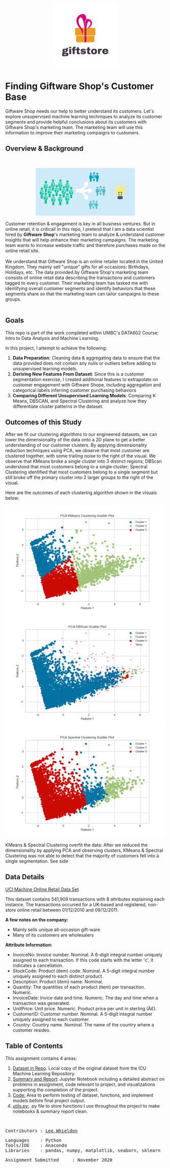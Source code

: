 <p align="center">
<img src="https://github.com/Lwhieldon/OnlineRetailCustomerSegmentation/blob/main/images/giftstore%20logo.png?raw=true" width="200" height="200" />
</p>

# Finding Giftware Shop's Customer Base

Giftware Shop needs our help to better understand its customers. Let's explore unsupervised machine learning techniques to analyze its customer segments and provide helpful conclusions about its customers with Giftware Shop's marketing team. The marketing team will use this information to improve their marketing compaigns to customers.

## Overview & Background
<br>
<p align="center">
<img src="https://github.com/Lwhieldon/OnlineRetailCustomerSegmentation/blob/main/images/Blog-Mining-CRM-Data-Segmentation.png?raw=true" height="150" />
</p>
Customer retention & engagement is key in all business ventures. But in online retail, it is critical! In this repo, I pretend that I am a data scientist hired by <b>Giftware Shop</b>'s marketing team to analyze & understand customer insights that will help enhance their marketing campaigns. The marketing team wants to increase website traffic and therefore purchases made on the online retail site.
<br>
<br>
We understand that Giftware Shop is an online retailer located in the United Kingdom. They mainly sell "unique" gifts for all occasions: Birthdays, Holidays, etc. The data provided by Giftware Shop's marketing team consists of online retail data describing the transactions and customers tagged to every customer. Their marketing team has tasked me with identifying overall customer segments and identify behaviors that these segments share so that the marketing team can tailor campaigns to these groups.
<br>
<br>

## Goals

This repo is part of the work completed within UMBC's DATA602 Course: Intro to Data Analysis and Machine Learning.

In this project, I attempt to achieve the following:
<ol>
<li> <b>Data Preparation</b>: Cleaning data & aggregating data to ensure that the data provided does not contain any nulls or outliers before adding to unsupervised learning models. </li>
<li> <b>Deriving New Features From Dataset</b>: Since this is a customer segmentation exercise, I created additional features to extrapolate on customer engagement with Giftware Shope, including aggregation and categorical labels inferring customer purchasing behaviors</li>
<li> <b>Comparing Different Unsupervised Learning Models</b>: Comparing K Means, DBSCAN, and Spectral Clustering and analyze how they differentiate cluster patterns in the dataset.</li>
</ol>

## Outcomes of this Study

After we fit our clustering algorithms to our engineered datasets, we can lower the dimensionality of the data onto a 2D plane to get a better understanding of our customer clusters. By applying dimensionality reduction techniques using PCA, we observe that most customer are clustered together, with some trailing noise to the right of the visual. We observe that KMeans broke a single cluster into 3 distinct regions; DBScan understood that most customers belong to a single cluster; Spectral Clustering identified that most customers belong to a single segment but still broke off the primary cluster into 2 larger groups to the right of the visual. 

Here are the outcomes of each clustering algorithm shown in the visuals below:

<div class="row">
  <div class="column">
    <img src="https://github.com/Lwhieldon/OnlineRetailCustomerSegmentation/blob/main/images/KMEANS.png?raw=true" alt="KMeans" >
  </div>
  <div class="column">
    <img src="https://github.com/Lwhieldon/OnlineRetailCustomerSegmentation/blob/main/images/DBSCAN.png?raw=true" alt="DBscan" >
  </div>
  <div class="column">
    <img src="https://github.com/Lwhieldon/OnlineRetailCustomerSegmentation/blob/main/images/SPECTRALCLUSTER.png?raw=true" alt="Spectral Clustering">
  </div>
</div>

KMeans & Spectral Clustering overfit the data: After we reduced the dimensionality by applying PCA and observing clusters, KMeans & Spectral Clustering was not able to detect that the majority of customers fell into a single segmentation. See side

## Data Details

<a href=https://archive.ics.uci.edu/ml/datasets/online+retail>UCI Machine Online Retail Data Set</a>

This dataset contains 541,909 transactions with 8 attributes explaining each instance. The transactions occurred for a UK-based and registered, non-store online retail between 01/12/2010 and 09/12/2011. 

<b>A few notes on the company:</b>
<ul>
<li>Mainly sells unique all-occasion gift-ware</li> 
<li>Many of its customers are wholesalers</li> 
</ul>

<b>Attribute Information:</b>
<ul>
<li>InvoiceNo: Invoice number. Nominal. A 6-digit integral number uniquely assigned to each transaction. If this code starts with the letter 'c', it indicates a cancellation.</li> 
<li>StockCode: Product (item) code. Nominal. A 5-digit integral number uniquely assigned to each distinct product.</li> 
<li>Description: Product (item) name. Nominal.</li>
<li>Quantity: The quantities of each product (item) per transaction. Numeric.</li>
<li>InvoiceDate: Invice date and time. Numeric. The day and time when a transaction was generated.</li>
<li>UnitPrice: Unit price. Numeric. Product price per unit in sterling (Â£).</li>
<li>CustomerID: Customer number. Nominal. A 5-digit integral number uniquely assigned to each customer.</li>
<li>Country: Country name. Nominal. The name of the country where a customer resides.</li>
</ul>


## Table of Contents

This assignment contains 4 areas:

<ol>
  <li><a href=https://github.com/Lwhieldon/OnlineRetailCustomerSegmentation/blob/main/online_retail_II.xlsx>Dataset in Repo</a>. Local copy of the original dataset from the ICU Machine Learning Repository.</li>
  <li><a href=https://github.com/Lwhieldon/OnlineRetailCustomerSegmentation/blob/main/summaryreport.ipynb>Summary and Report</a>: Jupyter Notebook including a detailed abstract on problems in assignment, code relevant to project, and visualizations supporting the completion of the project. </li>
  <li> <a href=https://github.com/Lwhieldon/OnlineRetailCustomerSegmentation/blob/main/code.ipynb>Code:</a> Area to perform testing of dataset, functions, and implement models before final project output. </li>
  <li> <a href=https://github.com/Lwhieldon/OnlineRetailCustomerSegmentation/blob/main/utils.py>utils.py:</a> .py file to store functions I use throughout the project to make notebooks & summary report clean. </li>
</ol>

<br>
<pre>
Contributors : <a href=https://github.com/Lwhieldon>Lee Whieldon</a>
</pre>

<pre>
Languages    : Python
Tools/IDE    : Anaconda
Libraries    : pandas, numpy, matplotlib, seaborn, sklearn
</pre>

<pre>
Assignment Submitted     : November 2020
</pre>

